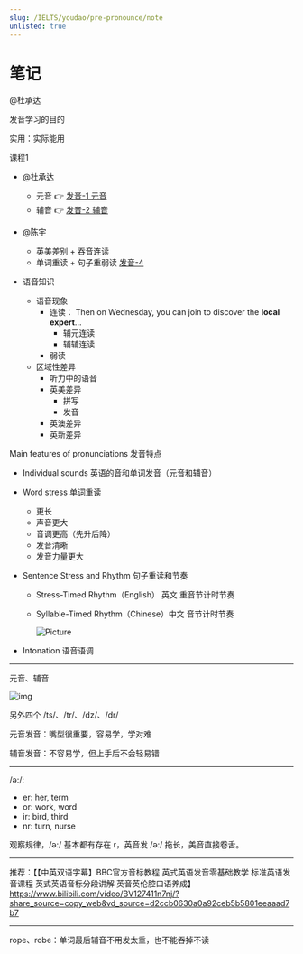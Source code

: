 ```yaml
---
slug: /IELTS/youdao/pre-pronounce/note
unlisted: true
---
```


# 笔记

@杜承达

发音学习的目的

实用：实际能用

课程1

- @杜承达
  - 元音 👉 [发音-1 元音](./发音-1%20元音.pdf)
  - 辅音 👉 [发音-2 辅音](./发音-2%20辅音.pdf)
- @陈宇
  - 英美差别 + 吞音连读
  - 单词重读 + 句子重弱读 [发音-4](./发音-4.pdf)


- 语音知识
  - 语音现象
    - 连读： Then on Wednesday, you can join to discover the **local expert**...
      - 辅元连读
      - 辅辅连读
    - 弱读
  - 区域性差异
    - 听力中的语音
    - 英美差异
      - 拼写
      - 发音
    - 英澳差异
    - 英新差异



Main features of pronunciations 发音特点

- Individual sounds 英语的音和单词发音（元音和辅音）

- Word stress 单词重读

  - 更长
  - 声音更大
  - 音调更高（先升后降）
  - 发音清晰
  - 发音力量更大

- Sentence Stress and Rhythm 句子重读和节奏

  - Stress-Timed Rhythm（English） 英文 重音节计时节奏

  - Syllable-Timed Rhythm（Chinese）中文 音节计时节奏

    ![Picture](http://amyeslteacher.weebly.com/uploads/2/4/7/0/24705002/pronun-chinese_orig.png)

- Intonation 语音语调

---

元音、辅音

![img](https://static.wixstatic.com/media/4c77c5_5eb7782690364df284c722fcfd5971e1~mv2.png)

另外四个 /ts/、/tr/、/dz/、/dr/

元音发音：嘴型很重要，容易学，学对难

辅音发音：不容易学，但上手后不会轻易错


---
/ə:/:
- er: her, term
- or: work, word
- ir: bird, third
- nr: turn, nurse

观察规律，/ə:/ 基本都有存在 r，英音发 /ə:/ 拖长，美音直接卷舌。

---
推荐：【【中英双语字幕】BBC官方音标教程 英式英语发音零基础教学 标准英语发音课程 英式英语音标分段讲解 英音英伦腔口语养成】 https://www.bilibili.com/video/BV127411n7nj/?share_source=copy_web&vd_source=d2ccb0630a0a92ceb5b5801eeaaad7b7


---
rope、robe：单词最后辅音不用发太重，也不能吞掉不读